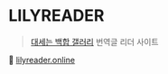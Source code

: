 # LILYREADER
> [대세는 백합 갤러리](https://gall.dcinside.com/mgallery/board/lists/?id=lilyfever) 번역글 리더 사이트

🔗 [lilyreader.online](https://www.lilyreader.online/)
